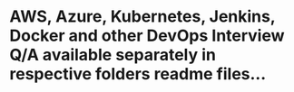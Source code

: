 
# AWS, Azure, Kubernetes, Jenkins, Docker and other DevOps Interview Q/A available separately in respective folders readme files...




